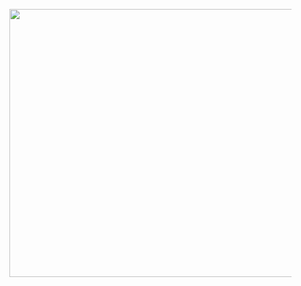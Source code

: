 <p align="center">
    <img src="https://wallpaperaccess.com/full/8351171.gif" width="720" height="480"></img>
</p>
